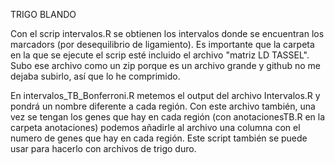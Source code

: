 TRIGO BLANDO

Con el scrip intervalos.R se obtienen los intervalos donde se encuentran los marcadors (por desequilibrio de ligamiento). Es importante que la carpeta en la que se ejecute el scrip esté incluido el archivo "matriz LD TASSEL". Subo ese archivo como un zip porque es un archivo grande y github no me dejaba subirlo, así que lo he comprimido.

En intervalos_TB_Bonferroni.R metemos el output del archivo Intervalos.R y pondrá un nombre diferente a cada región. Con este archivo también, una vez se tengan los genes que hay en cada región (con anotacionesTB.R en la carpeta anotaciones) podemos añadirle al archivo una columna con el numero de genes que hay en cada región. Este script también se puede usar para hacerlo con archivos de trigo duro.
